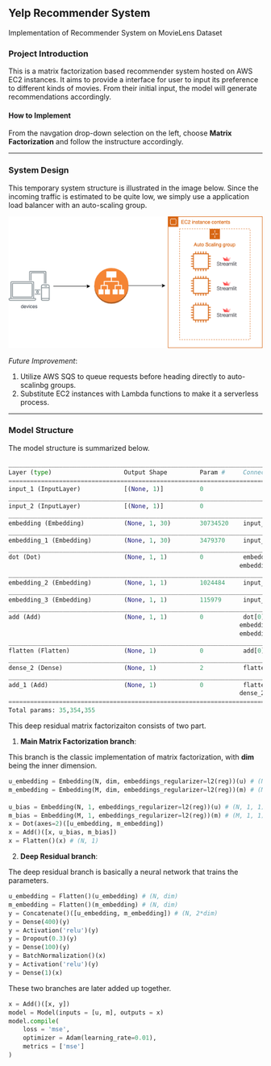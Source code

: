 ## Yelp Recommender System
Implementation of Recommender System on MovieLens Dataset

### __Project Introduction__

This is a matrix factorization based recommender system hosted on AWS EC2 instances. 
It aims to provide a interface for user to input its preference to different kinds of movies.
From their initial input, the model will generate recommendations accordingly. 

#### __How to Implement__

From the navgation drop-down selection on the left, choose **Matrix Factorization** and follow the instructure accordingly.

---
### __System Design__
This temporary system structure is illustrated in the image below.
Since the incoming traffic is estimated to be quite low, we simply use a application load balancer with an auto-scaling group.

<p align="center">
  <img src="image/system-design.png" title="system design graph">
</p>


*Future Improvement*: 

1. Utilize AWS SQS to queue requests before heading directly to auto-scalinbg groups.
2. Substitute EC2 instances with Lambda functions to make it a serverless process.

---
    
### __Model Structure__
The model structure is summarized below.

```python
__________________________________________________________________________________________________
Layer (type)                    Output Shape         Param #     Connected to                     
==================================================================================================
input_1 (InputLayer)            [(None, 1)]          0                                            
__________________________________________________________________________________________________
input_2 (InputLayer)            [(None, 1)]          0                                            
__________________________________________________________________________________________________
embedding (Embedding)           (None, 1, 30)        30734520    input_1[0][0]                    
__________________________________________________________________________________________________
embedding_1 (Embedding)         (None, 1, 30)        3479370     input_2[0][0]                    
__________________________________________________________________________________________________
dot (Dot)                       (None, 1, 1)         0           embedding[0][0]                  
                                                                embedding_1[0][0]                
__________________________________________________________________________________________________
embedding_2 (Embedding)         (None, 1, 1)         1024484     input_1[0][0]                    
__________________________________________________________________________________________________
embedding_3 (Embedding)         (None, 1, 1)         115979      input_2[0][0]                    
__________________________________________________________________________________________________
add (Add)                       (None, 1, 1)         0           dot[0][0]                        
                                                                embedding_2[0][0]                
                                                                embedding_3[0][0]                
__________________________________________________________________________________________________
flatten (Flatten)               (None, 1)            0           add[0][0]                        
__________________________________________________________________________________________________
dense_2 (Dense)                 (None, 1)            2           flatten[0][0]                    
__________________________________________________________________________________________________
add_1 (Add)                     (None, 1)            0           flatten[0][0]                    
                                                                dense_2[0][0]                    
==================================================================================================
Total params: 35,354,355
```

This deep residual matrix factorizaiton consists of two part. 


1. __Main Matrix Factorization branch__: 

This branch is the classic implementation of matrix factorization, with **dim** being the inner dimension.

```python
u_embedding = Embedding(N, dim, embeddings_regularizer=l2(reg))(u) # (N, 1, dim)
m_embedding = Embedding(M, dim, embeddings_regularizer=l2(reg))(m) # (M, 1, dim)

u_bias = Embedding(N, 1, embeddings_regularizer=l2(reg))(u) # (N, 1, 1)
m_bias = Embedding(M, 1, embeddings_regularizer=l2(reg))(m) # (M, 1, 1)
x = Dot(axes=2)([u_embedding, m_embedding])
x = Add()([x, u_bias, m_bias])
x = Flatten()(x) # (N, 1)
```

2. __Deep Residual branch__:

The deep residual branch is basically a neural network that trains the parameters.

```python
u_embedding = Flatten()(u_embedding) # (N, dim)
m_embedding = Flatten()(m_embedding) # (N, dim)
y = Concatenate()([u_embedding, m_embedding]) # (N, 2*dim)
y = Dense(400)(y)
y = Activation('relu')(y)
y = Dropout(0.3)(y)
y = Dense(100)(y)
y = BatchNormalization()(x)
y = Activation('relu')(y)
y = Dense(1)(x)
```

These two branches are later added up together.

```python
x = Add()([x, y])
model = Model(inputs = [u, m], outputs = x)
model.compile(
    loss = 'mse',
    optimizer = Adam(learning_rate=0.01),
    metrics = ['mse']
)
```